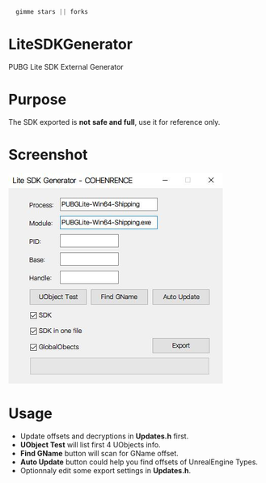 ```cpp
  gimme stars || forks
```
# LiteSDKGenerator
PUBG Lite SDK External Generator
# Purpose
The SDK exported is **not** **safe and full**, use it for reference only.
# Screenshot
![6}I{ST3VW1_U4W{4Q{QGJJL.png](./Screenshots.jpg?raw=true)
# Usage
* Update offsets and decryptions in **Updates.h** first.
* **UObject Test** will list first 4 UObjects info.
* **Find GName** button will scan for GName offset.
* **Auto Update** button could help you find offsets of UnrealEngine Types.
* Optionnaly edit some export settings in **Updates.h**.
